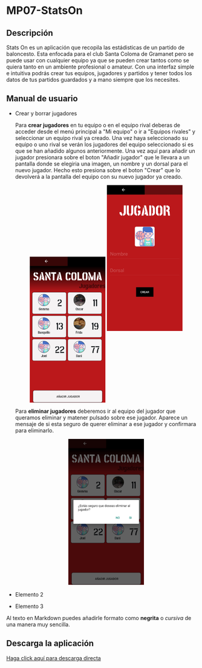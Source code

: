 # MP07-StatsOn
## Descripción
Stats On es un aplicación que recopila las estádisticas de un partido de baloncesto.
Esta enfocada para el club Santa Coloma de Gramanet pero se puede usar con cualquier equipo ya que se pueden crear
tantos como se quiera tanto en un ambiente profesional o amateur.
Con una interfaz simple e intuitiva podrás crear tus equipos, jugadores y partidos y tener todos los datos de tus partidos guardados
y a mano siempre que los necesites.

## Manual de usuario

- Crear y borrar jugadores

    Para **crear jugadores** en tu equipo o en el equipo rival deberas de acceder desde el menú principal a "Mi equipo" o ir a "Equipos rivales" y seleccionar un equipo rival ya creado.
    Una vez haya seleccionado su equipo o uno rival se verán los jugadores del equipo seleccionado si es que se han añadido algunos anteriormente. Una vez aquí para añadir un jugador presionara
    sobre el boton "Añadir jugador" que le llevara a un pantalla donde se elegiria una imagen, un nombre y un dorsal para el nuevo jugador. Hecho esto presiona sobre el boton "Crear" que lo devolverá
    a la pantalla del equipo con su nuevo jugador ya creado.

    <div align="center">
    <img src="imagenes/menu_jugador.jpg" alt="drawing" width="200" align="center"/>
    <img src="imagenes/crear_jugador.jpg" alt="drawing" width="200"/>
    </div>

   Para **eliminar jugadores** deberemos ir al equipo del jugador que queramos eliminar y matener pulsado sobre ese jugador. Aparece un mensaje de si esta seguro de querer eliminar a ese jugador
   y confirmara para eliminarlo.

    <div align="center">
    <img src="imagenes/borrar_jugador.jpg" alt="drawing" width="200"/>
    </div>

- Elemento 2
- Elemento 3

Al texto en Markdown puedes añadirle formato como **negrita** o *cursiva* de una manera muy sencilla.
## Descarga la aplicación
[Haga click aquí para descarga directa](statson.apk)

